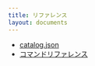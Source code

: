 ```yaml
---
title: リファレンス
layout: documents
---
```


 * [catalog.json](./catalog/)
 * [コマンドリファレンス](./commands/)

